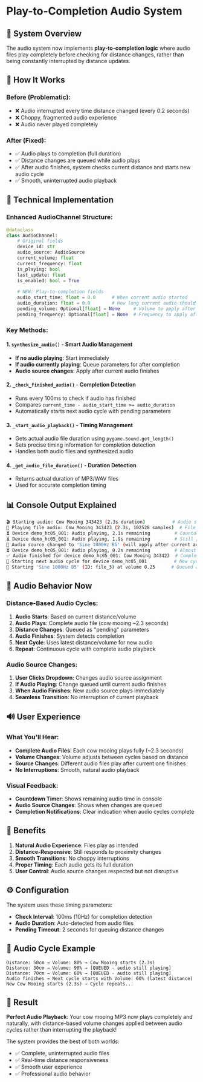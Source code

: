 # Play-to-Completion Audio System

## 🎯 System Overview

The audio system now implements **play-to-completion logic** where audio files play completely before checking for distance changes, rather than being constantly interrupted by distance updates.

## 🚀 How It Works

### Before (Problematic):
- ❌ Audio interrupted every time distance changed (every 0.2 seconds)
- ❌ Choppy, fragmented audio experience
- ❌ Audio never played completely

### After (Fixed):
- ✅ Audio plays to completion (full duration)
- ✅ Distance changes are queued while audio plays
- ✅ After audio finishes, system checks current distance and starts new audio cycle
- ✅ Smooth, uninterrupted audio playback

## 🔧 Technical Implementation

### Enhanced AudioChannel Structure:
```python
@dataclass
class AudioChannel:
    # Original fields
    device_id: str
    audio_source: AudioSource
    current_volume: float
    current_frequency: float
    is_playing: bool
    last_update: float
    is_enabled: bool = True
    
    # NEW: Play-to-completion fields
    audio_start_time: float = 0.0      # When current audio started
    audio_duration: float = 0.0        # How long current audio should play
    pending_volume: Optional[float] = None     # Volume to apply after audio finishes
    pending_frequency: Optional[float] = None  # Frequency to apply after audio finishes
```

### Key Methods:

#### 1. `synthesize_audio()` - Smart Audio Management
- **If no audio playing**: Start immediately
- **If audio currently playing**: Queue parameters for after completion
- **Audio source changes**: Apply after current audio finishes

#### 2. `_check_finished_audio()` - Completion Detection
- Runs every 100ms to check if audio has finished
- Compares `current_time - audio_start_time >= audio_duration`
- Automatically starts next audio cycle with pending parameters

#### 3. `_start_audio_playback()` - Timing Management
- Gets actual audio file duration using `pygame.Sound.get_length()`
- Sets precise timing information for completion detection  
- Handles both audio files and synthesized audio

#### 4. `_get_audio_file_duration()` - Duration Detection
- Returns actual duration of MP3/WAV files
- Used for accurate completion timing

## 📊 Console Output Explained

```bash
🎬 Starting audio: Cow Mooing 343423 (2.3s duration)          # Audio starts
🎵 Playing file audio: Cow Mooing 343423 (2.3s, 102528 samples)  # File details
⏳ Device demo_hc05_001: Audio playing, 2.1s remaining         # Countdown timer
⏳ Device demo_hc05_001: Audio playing, 1.9s remaining         # Still playing...
🔄 Audio source changed to 'Sine 1000Hz B5' (will apply after current audio finishes)  # Change queued
⏳ Device demo_hc05_001: Audio playing, 0.2s remaining         # Almost done...
✅ Audio finished for device demo_hc05_001: Cow Mooing 343423  # Completion detected!
🔄 Starting next audio cycle for device demo_hc05_001          # New cycle starts
🎵 Starting 'Sine 1000Hz B5' (ID: file_3) at volume 0.25      # Queued audio plays
```

## 🎵 Audio Behavior Now

### Distance-Based Audio Cycles:
1. **Audio Starts**: Based on current distance/volume
2. **Audio Plays**: Complete audio file (cow mooing ~2.3 seconds)
3. **Distance Changes**: Queued as "pending" parameters
4. **Audio Finishes**: System detects completion
5. **Next Cycle**: Uses latest distance/volume for new audio
6. **Repeat**: Continuous cycle with complete audio playback

### Audio Source Changes:
1. **User Clicks Dropdown**: Changes audio source assignment
2. **If Audio Playing**: Change queued until current audio finishes
3. **When Audio Finishes**: New audio source plays immediately
4. **Seamless Transition**: No interruption of current playback

## 🔊 User Experience

### What You'll Hear:
- **Complete Audio Files**: Each cow mooing plays fully (~2.3 seconds)
- **Volume Changes**: Volume adjusts between cycles based on distance
- **Source Changes**: Different audio files play after current one finishes
- **No Interruptions**: Smooth, natural audio playback

### Visual Feedback:
- **Countdown Timer**: Shows remaining audio time in console
- **Audio Source Changes**: Shows when changes are queued
- **Completion Notifications**: Clear indication when audio cycles complete

## 🎯 Benefits

1. **Natural Audio Experience**: Files play as intended
2. **Distance-Responsive**: Still responds to proximity changes
3. **Smooth Transitions**: No choppy interruptions
4. **Proper Timing**: Each audio gets its full duration
5. **User Control**: Audio source changes respected but not disruptive

## ⚙️ Configuration

The system uses these timing parameters:
- **Check Interval**: 100ms (10Hz) for completion detection
- **Audio Duration**: Auto-detected from audio files
- **Pending Timeout**: 2 seconds for queuing distance changes

## 🔄 Audio Cycle Example

```
Distance: 50cm → Volume: 80% → Cow Mooing starts (2.3s)
Distance: 30cm → Volume: 90% → [QUEUED - audio still playing]
Distance: 70cm → Volume: 60% → [QUEUED - audio still playing]  
Audio finishes → Next cycle starts with Volume: 60% (latest distance)
New Cow Mooing starts (2.3s) → Cycle repeats...
```

## 🎉 Result

**Perfect Audio Playback**: Your cow mooing MP3 now plays completely and naturally, with distance-based volume changes applied between audio cycles rather than interrupting the playback!

The system provides the best of both worlds:
- ✅ Complete, uninterrupted audio files
- ✅ Real-time distance responsiveness  
- ✅ Smooth user experience
- ✅ Professional audio behavior

